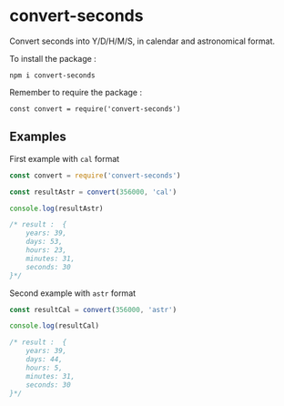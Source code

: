 # convert-seconds
Convert seconds into Y/D/H/M/S, in calendar and astronomical format.

To install the package :
```
npm i convert-seconds
```

Remember to require the package :
```
const convert = require('convert-seconds')
```

## Examples
First example with ```cal``` format
```javascript
const convert = require('convert-seconds')

const resultAstr = convert(356000, 'cal')

console.log(resultAstr)

/* result :  { 
    years: 39, 
    days: 53, 
    hours: 23, 
    minutes: 31, 
    seconds: 30
}*/
```

Second example with ```astr``` format
```javascript
const resultCal = convert(356000, 'astr')

console.log(resultCal)

/* result :  { 
    years: 39, 
    days: 44, 
    hours: 5, 
    minutes: 31, 
    seconds: 30
}*/

